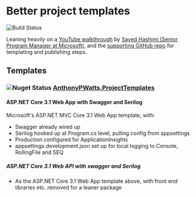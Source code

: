 # Better project templates

![Build Status](https://github.com/AnthonyPWatts/ProjectTemplates/actions/workflows/dotnet.yml/badge.svg)

Leaning heavily on a [YouTube walkthrough](https://www.youtube.com/watch?v=GDNcxU0_OuE&ab_channel=MicrosoftVisualStudio) by [Sayed Hashimi (Senior Program Manager at Microsoft)](https://github.com/sayedihashimi), and the [supporting GitHub repo](https://github.com/sayedihashimi/template-sample) for templating and publishing steps.

## Templates
### ![Nuget Status](https://img.shields.io/nuget/v/AnthonyPWatts.TProjectTemplates.svg) [AnthonyPWatts.ProjectTemplates](https://www.nuget.org/packages/AnthonyPWatts.Templates)
#### ASP.NET Core 3.1 Web App with Swagger and Serilog 
Microsoft's ASP.NET MVC Core 3.1 Web App template, with:
* Swagger already wired up
* Serilog hooked up at Program.cs level, pulling config from appsettings
* Production configured for ApplicationInsights
* appsettings.development.json set up for local logging to Console, RollingFile and SEQ
##### ASP.NET Core 3.1 Web API with swagger and Serilog
* As the ASP.NET Core 3.1 Web App template above, with front end libraries etc. removed for a leaner package 
